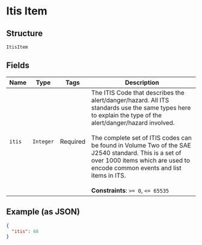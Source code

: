 
# Itis Item

## Structure

`ItisItem`

## Fields

| Name | Type | Tags | Description |
|  --- | --- | --- | --- |
| `itis` | `Integer` | Required | The ITIS Code that describes the alert/danger/hazard. All ITS standards use the same types here to explain the type of the alert/danger/hazard involved.<br><br>The complete set of ITIS codes can be found in Volume Two of the SAE J2540 standard. This is a set of over 1000 items which are used to encode common events and list items in ITS.<br><br>**Constraints**: `>= 0`, `<= 65535` |

## Example (as JSON)

```json
{
  "itis": 68
}
```

